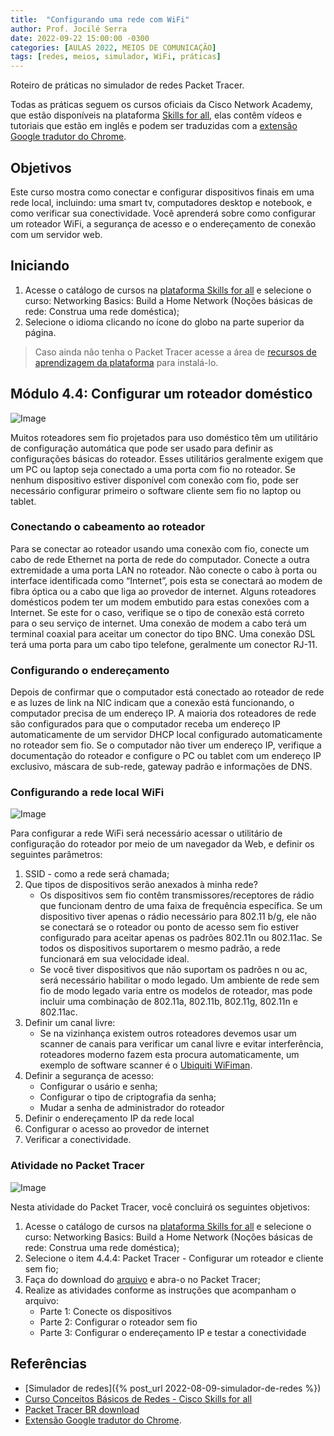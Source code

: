 ```yaml
---
title:  "Configurando uma rede com WiFi"
author: Prof. Jocilé Serra
date: 2022-09-22 15:00:00 -0300
categories: [AULAS 2022, MEIOS DE COMUNICAÇÃO]
tags: [redes, meios, simulador, WiFi, práticas]
---
```

Roteiro de práticas no simulador de redes Packet Tracer.

Todas as práticas seguem os cursos oficiais da Cisco Network Academy, que estão disponíveis na plataforma [Skills for all](https://skillsforall.com/), elas contêm vídeos e tutoriais que estão em inglês e podem ser traduzidas com a [extensão Google tradutor do Chrome](https://canaltech.com.br/utilitarios/conheca-a-extensao-do-google-tradutor-para-o-chrome/).

## Objetivos

 Este curso mostra como conectar e configurar dispositivos finais em uma rede local, incluindo: uma smart tv, computadores desktop e notebook, e como verificar sua conectividade. Você aprenderá sobre como configurar um roteador WiFi, a segurança de acesso e o endereçamento de conexão com um servidor web.

## Iniciando

1. Acesse o catálogo de cursos na [plataforma Skills for all](https://skillsforall.com/) e selecione o curso: Networking Basics: Build a Home Network (Noções básicas de rede: Construa uma rede doméstica);
1. Selecione o idioma clicando no ícone do globo na parte superior da página.

> Caso ainda não tenha o Packet Tracer acesse a área de [recursos de aprendizagem da plataforma](https://skillsforall.com/resources/lab-downloads?userLang=pt-BR) para instalá-lo.

## Módulo 4.4: Configurar um roteador doméstico

![Image](https://user-images.githubusercontent.com/45495068/191833972-cf5b36fb-8919-4362-992f-599a6e7fa7a7.png)

Muitos roteadores sem fio projetados para uso doméstico têm um utilitário de configuração automática que pode ser usado para definir as configurações básicas do roteador. Esses utilitários geralmente exigem que um PC ou laptop seja conectado a uma porta com fio no roteador. Se nenhum dispositivo estiver disponível com conexão com fio, pode ser necessário configurar primeiro o software cliente sem fio no laptop ou tablet.

### Conectando o cabeamento ao roteador

Para se conectar ao roteador usando uma conexão com fio, conecte um cabo de rede Ethernet na porta de rede do computador. Conecte a outra extremidade a uma porta LAN no roteador. Não conecte o cabo à porta ou interface identificada como “Internet”, pois esta se conectará ao modem de fibra óptica ou a cabo que liga ao provedor de internet. Alguns roteadores domésticos podem ter um modem embutido para estas conexões com a Internet. Se este for o caso, verifique se o tipo de conexão está correto para o seu serviço de internet. Uma conexão de modem a cabo terá um terminal coaxial para aceitar um conector do tipo BNC. Uma conexão DSL terá uma porta para um cabo tipo telefone, geralmente um conector RJ-11.

### Configurando o endereçamento

Depois de confirmar que o computador está conectado ao roteador de rede e as luzes de link na NIC indicam que a conexão está funcionando, o computador precisa de um endereço IP. A maioria dos roteadores de rede são configurados para que o computador receba um endereço IP automaticamente de um servidor DHCP local configurado automaticamente no roteador sem fio. Se o computador não tiver um endereço IP, verifique a documentação do roteador e configure o PC ou tablet com um endereço IP exclusivo, máscara de sub-rede, gateway padrão e informações de DNS.

### Configurando a rede local WiFi

![Image](https://user-images.githubusercontent.com/45495068/191833457-62cdf02f-8f67-40ce-b722-8393e596c453.png)

Para configurar a rede WiFi será necessário acessar o utilitário de configuração do roteador por meio de um navegador da Web, e definir os seguintes parâmetros:

1. SSID - como a rede será chamada;
1. Que tipos de dispositivos serão anexados à minha rede?  
     - Os dispositivos sem fio contêm transmissores/receptores de rádio que funcionam dentro de uma faixa de frequência específica. Se um dispositivo tiver apenas o rádio necessário para 802.11 b/g, ele não se conectará se o roteador ou ponto de acesso sem fio estiver configurado para aceitar apenas os padrões 802.11n ou 802.11ac. Se todos os dispositivos suportarem o mesmo padrão, a rede funcionará em sua velocidade ideal.  
     - Se você tiver dispositivos que não suportam os padrões n ou ac, será necessário habilitar o modo legado. Um ambiente de rede sem fio de modo legado varia entre os modelos de roteador, mas pode incluir uma combinação de 802.11a, 802.11b, 802.11g, 802.11n e 802.11ac.
1. Definir um canal livre:
     - Se na vizinhança existem outros roteadores devemos usar um scanner de canais para verificar um canal livre e evitar interferência, roteadores moderno fazem esta procura automaticamente, um exemplo de software scanner é o [Ubiquiti WiFiman](https://wifiman.com/).
1. Definir a segurança de acesso:
     - Configurar o usário e senha;
     - Configurar o tipo de criptografia da senha;
     - Mudar a senha de administrador do roteador
1. Definir o endereçamento IP da rede local
1. Configurar o acesso ao provedor de internet
1. Verificar a conectividade.

### Atividade no Packet Tracer

![Image](https://user-images.githubusercontent.com/45495068/191834652-5f67cafb-9ac9-418c-9ac7-4c6ac5c28410.png)

Nesta atividade do Packet Tracer, você concluirá os seguintes objetivos:

1. Acesse o catálogo de cursos na [plataforma Skills for all](https://skillsforall.com/) e selecione o curso: Networking Basics: Build a Home Network (Noções básicas de rede: Construa uma rede doméstica);
1. Selecione o item 4.4.4: Packet Tracer - Configurar um roteador e cliente sem fio;
1. Faça do download do [arquivo](https://contenthub.netacad.com/sgp/nb/1.0/en-US/m4/course/pt-BR/assets/4.4.4-packet-tracer---configure-a-wireless-router-and-clients.pka) e abra-o no Packet Tracer;
1. Realize as atividades conforme as instruções que acompanham o arquivo:
   - Parte 1: Conecte os dispositivos
   - Parte 2: Configurar o roteador sem fio
   - Parte 3: Configurar o endereçamento IP e testar a conectividade

## Referências

- [Simulador de redes]({% post_url 2022-08-09-simulador-de-redes %})
- [Curso Conceitos Básicos de Redes - Cisco Skills for all](https://skillsforall.com/course/networking-basics?userLang=pt-BR)
- [Packet Tracer BR download](https://skillsforall.com/resources/lab-downloads?userLang=pt-BR)
- [Extensão Google tradutor do Chrome](https://canaltech.com.br/utilitarios/conheca-a-extensao-do-google-tradutor-para-o-chrome/).
